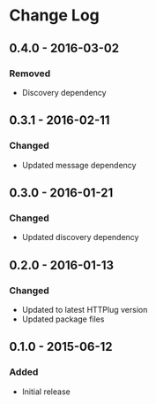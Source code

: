 # Change Log


## 0.4.0 - 2016-03-02

### Removed

- Discovery dependency


## 0.3.1 - 2016-02-11

### Changed

- Updated message dependency


## 0.3.0 - 2016-01-21

### Changed

- Updated discovery dependency


## 0.2.0 - 2016-01-13

### Changed

- Updated to latest HTTPlug version
- Updated package files


## 0.1.0 - 2015-06-12

### Added

- Initial release
